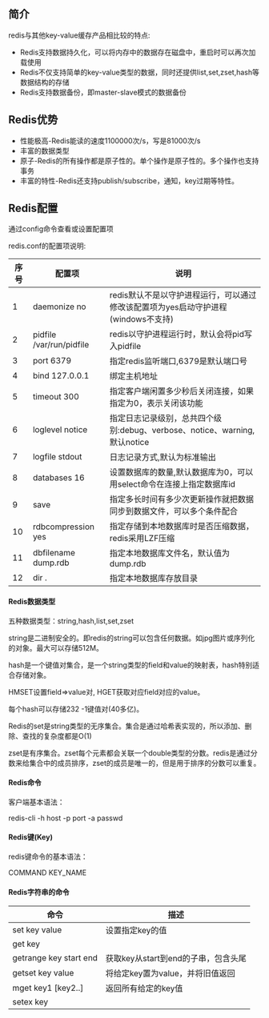 ## 简介
redis与其他key-value缓存产品相比较的特点:
- Redis支持数据持久化，可以将内存中的数据存在磁盘中，重启时可以再次加载使用
- Redis不仅支持简单的key-value类型的数据，同时还提供list,set,zset,hash等数据结构的存储
- Redis支持数据备份，即master-slave模式的数据备份

## Redis优势
- 性能极高-Redis能读的速度1100000次/s，写是81000次/s
- 丰富的数据类型
- 原子-Redis的所有操作都是原子性的。单个操作是原子性的。多个操作也支持事务
- 丰富的特性-Redis还支持publish/subscribe，通知，key过期等特性。

## Redis配置
通过config命令查看或设置配置项

redis.conf的配置项说明:

|序号|配置项|说明|
|---|----|----|
|1|daemonize no|redis默认不是以守护进程运行，可以通过修改该配置项为yes启动守护进程(windows不支持)|
|2|pidfile /var/run/pidfile|redis以守护进程运行时，默认会将pid写入pidfile|
|3|port 6379|指定redis监听端口,6379是默认端口号|
|4|bind 127.0.0.1|绑定主机地址|
|5|timeout 300|指定客户端闲置多少秒后关闭连接，如果指定为0，表示关闭该功能|
|6|loglevel notice|指定日志记录级别，总共四个级别:debug、verbose、notice、warning,默认notice|
|7|logfile stdout|日志记录方式,默认为标准输出|
|8|databases 16|设置数据库的数量,默认数据库为0，可以用select命令在连接上指定数据库id|
|9|save <seconds> <changes>|指定多长时间有多少次更新操作就把数据同步到数据文件，可以多个条件配合|
|10|rdbcompression yes|指定存储到本地数据库时是否压缩数据，redis采用LZF压缩|
|11|dbfilename dump.rdb|指定本地数据库文件名，默认值为dump.rdb|
|12|dir .|指定本地数据库存放目录|

#### Redis数据类型
五种数据类型：string,hash,list,set,zset

string是二进制安全的。即redis的string可以包含任何数据。如jpg图片或序列化的对象。最大可以存储512M。

hash是一个键值对集合，是一个string类型的field和value的映射表，hash特别适合存储对象。

HMSET设置field=>value对, HGET获取对应field对应的value。

每个hash可以存储232 -1键值对(40多亿)。

Redis的set是string类型的无序集合。集合是通过哈希表实现的，所以添加、删除、查找的复杂度都是O(1)

zset是有序集合。zset每个元素都会关联一个double类型的分数。redis是通过分数来给集合中的成员排序，zset的成员是唯一的，但是用于排序的分数可以重复。


#### Redis命令
客户端基本语法：

redis-cli -h host -p port -a passwd

#### Redis键(Key)
redis键命令的基本语法：

COMMAND KEY_NAME
 
#### Redis字符串的命令

|命令|描述|
|---|---|
|set key value|设置指定key的值|
|get key| |
|getrange key start end|获取key从start到end的子串，包含头尾|
|getset key value|将给定key置为value，并将旧值返回|
|mget key1 [key2..]|返回所有给定的key值|
|setex key